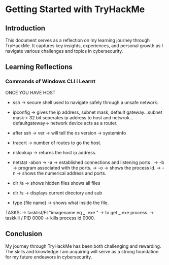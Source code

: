 # Getting Started with TryHackMe

## Introduction

This document serves as a reflection on my learning journey through TryHackMe. It captures key insights, experiences, and personal growth as I navigate various challenges and topics in cybersecurity.

## Learning Reflections

### Commands of Windows CLI i Learnt

ONCE YOU HAVE HOST

- ssh -> secure shell used to navigate safely through a unsafe network.
- ipconfig -> gives the ip address, subnet mask, default gateway...subnet mask-> 32 bit seperates ip address to host and netwrok... defaultgateway-> network device acts as a router.
- after ssh
  -> ver -> will tell the os version
  -> systeminfo
- tracert -> number of routes to go the host.
- nslookup -> returns the host ip address.
- netstat -abon
  -> -a -> established connections and listening ports .
  -> -b -> program associated with the ports.
  -> -o -> shows the process id.
  -> -n -> shows the numerical address and ports.

- dir /a -> shows hidden files shows all files
- dir /s -> displays current directory and sub
- type {file name} -> shows what inside the file.

TASKS:
-> tasklist/FI "imagename eq _ .exe " -> to get _.exe process.
-> taskkill / PID 0000 -> kills process id 0000.

## Conclusion

My journey through TryHackMe has been both challenging and rewarding. The skills and knowledge I am acquiring will serve as a strong foundation for my future endeavors in cybersecurity.
